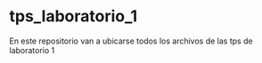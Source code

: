 # tps_laboratorio_1
En este repositorio van a ubicarse todos los archivos de las tps de laboratorio 1
